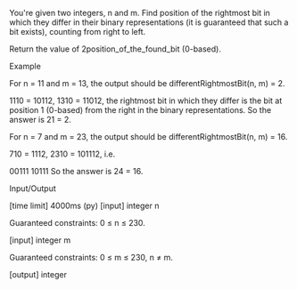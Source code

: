 You're given two integers, n and m. Find position of the rightmost bit in which they differ in their binary representations (it is guaranteed that such a bit exists), counting from right to left.

Return the value of 2position_of_the_found_bit (0-based).

Example

For n = 11 and m = 13, the output should be
differentRightmostBit(n, m) = 2.

1110 = 10112, 1310 = 11012, the rightmost bit in which they differ is the bit at position 1 (0-based) from the right in the binary representations.
So the answer is 21 = 2.

For n = 7 and m = 23, the output should be
differentRightmostBit(n, m) = 16.

710 = 1112, 2310 = 101112, i.e.

00111
10111
So the answer is 24 = 16.

Input/Output

[time limit] 4000ms (py)
[input] integer n

Guaranteed constraints:
0 ≤ n ≤ 230.

[input] integer m

Guaranteed constraints:
0 ≤ m ≤ 230,
n ≠ m.

[output] integer
